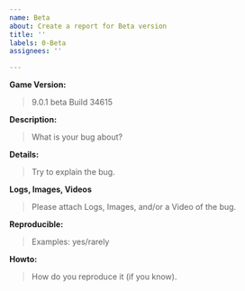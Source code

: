 ```yaml
---
name: Beta
about: Create a report for Beta version
title: ''
labels: 0-Beta
assignees: ''

---
```


**Game Version:**
> 9.0.1 beta Build 34615

**Description:**
> What is your bug about?

**Details:**
> Try to explain the bug.

**Logs, Images, Videos**
> Please attach Logs, Images, and/or a Video of the bug.

**Reproducible:**
> Examples: yes/rarely

**Howto:**
> How do you reproduce it (if you know).
